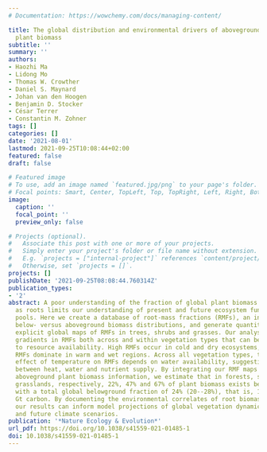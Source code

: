 ```yaml
---
# Documentation: https://wowchemy.com/docs/managing-content/

title: The global distribution and environmental drivers of aboveground versus belowground
  plant biomass
subtitle: ''
summary: ''
authors:
- Haozhi Ma
- Lidong Mo
- Thomas W. Crowther
- Daniel S. Maynard
- Johan van den Hoogen
- Benjamin D. Stocker
- César Terrer
- Constantin M. Zohner
tags: []
categories: []
date: '2021-08-01'
lastmod: 2021-09-25T10:08:44+02:00
featured: false
draft: false

# Featured image
# To use, add an image named `featured.jpg/png` to your page's folder.
# Focal points: Smart, Center, TopLeft, Top, TopRight, Left, Right, BottomLeft, Bottom, BottomRight.
image:
  caption: ''
  focal_point: ''
  preview_only: false

# Projects (optional).
#   Associate this post with one or more of your projects.
#   Simply enter your project's folder or file name without extension.
#   E.g. `projects = ["internal-project"]` references `content/project/deep-learning/index.md`.
#   Otherwise, set `projects = []`.
projects: []
publishDate: '2021-09-25T08:08:44.760314Z'
publication_types:
- '2'
abstract: A poor understanding of the fraction of global plant biomass occurring belowground
  as roots limits our understanding of present and future ecosystem function and carbon
  pools. Here we create a database of root-mass fractions (RMFs), an index of plant
  below- versus aboveground biomass distributions, and generate quantitative, spatially
  explicit global maps of RMFs in trees, shrubs and grasses. Our analyses reveal large
  gradients in RMFs both across and within vegetation types that can be attributed
  to resource availability. High RMFs occur in cold and dry ecosystems, while low
  RMFs dominate in warm and wet regions. Across all vegetation types, the directional
  effect of temperature on RMFs depends on water availability, suggesting feedbacks
  between heat, water and nutrient supply. By integrating our RMF maps with existing
  aboveground plant biomass information, we estimate that in forests, shrublands and
  grasslands, respectively, 22%, 47% and 67% of plant biomass exists belowground,
  with a total global belowground fraction of 24% (20--28%), that is, 113 (90--135)
  Gt carbon. By documenting the environmental correlates of root biomass allocation,
  our results can inform model projections of global vegetation dynamics under current
  and future climate scenarios.
publication: '*Nature Ecology & Evolution*'
url_pdf: https://doi.org/10.1038/s41559-021-01485-1
doi: 10.1038/s41559-021-01485-1
---
```

